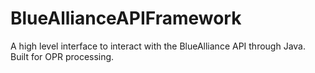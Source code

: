 # BlueAllianceAPIFramework
A high level interface to interact with the BlueAlliance API through Java. Built for OPR processing.
